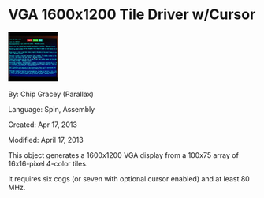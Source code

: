 # VGA 1600x1200 Tile Driver w/Cursor

![VGA_.jpg](VGA_.jpg)

By: Chip Gracey (Parallax)

Language: Spin, Assembly

Created: Apr 17, 2013

Modified: April 17, 2013

This object generates a 1600x1200 VGA display from a 100x75 array of 16x16-pixel 4-color tiles.

It requires six cogs (or seven with optional cursor enabled) and at least 80 MHz.
